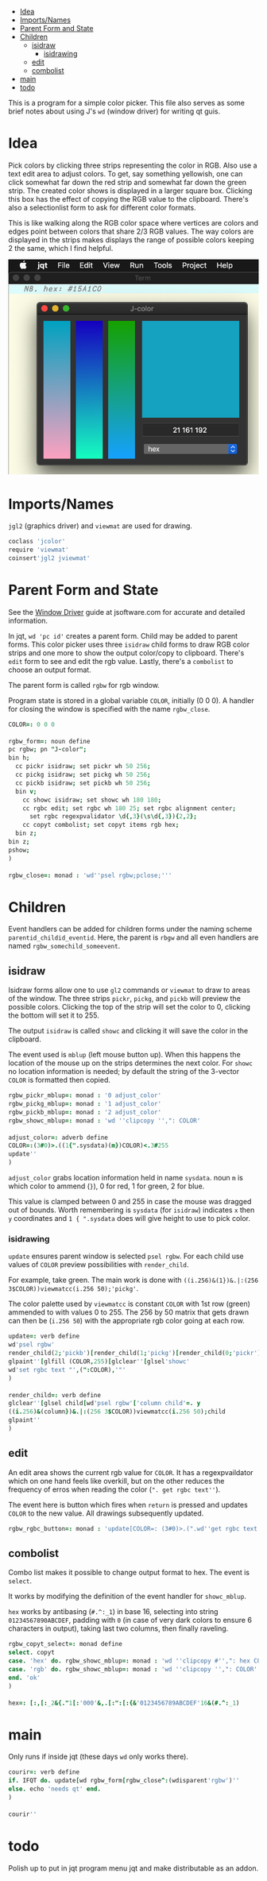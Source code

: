 - [Idea](#orgb0a2318)
- [Imports/Names](#org011bf9c)
- [Parent Form and State](#org695fdb9)
- [Children](#org9542a32)
  - [isidraw](#orgfadf7ba)
    - [isidrawing](#org111c736)
  - [edit](#orgcb3cc97)
  - [combolist](#orgaa07f0c)
- [main](#org8c88d71)
- [todo](#orgb22fbf8)

This is a program for a simple color picker. This file also serves as some brief notes about using J's `wd` (window driver) for writing qt guis.


<a id="orgb0a2318"></a>

# Idea

Pick colors by clicking three strips representing the color in RGB. Also use a text edit area to adjust colors. To get, say something yellowish, one can click somewhat far down the red strip and somewhat far down the green strip. The created color shows is displayed in a larger square box. Clicking this box has the effect of copying the RGB value to the clipboard. There's also a selectionlist form to ask for different color formats.

This is like walking along the RGB color space where vertices are colors and edges point between colors that share 2/3 RGB values. The way colors are displayed in the strips makes displays the range of possible colors keeping 2 the same, which I find helpful.

![img](images/J-color.png "J-color")


<a id="org011bf9c"></a>

# Imports/Names

`jgl2` (graphics driver) and `viewmat` are used for drawing.

```j
coclass 'jcolor'
require 'viewmat'
coinsert'jgl2 jviewmat'
```


<a id="org695fdb9"></a>

# Parent Form and State

See the [Window Driver](https://code.jsoftware.com/wiki/Guides/Window_Driver) guide at jsoftware.com for accurate and detailed information.

In jqt, `wd 'pc id'` creates a parent form. Child may be added to parent forms. This color picker uses three `isidraw` child forms to draw RGB color strips and one more to show the output color/copy to clipboard. There's `edit` form to see and edit the rgb value. Lastly, there's a `combolist` to choose an output format.

The parent form is called `rgbw` for rgb window.

Program state is stored in a global variable `COLOR`, initially \(0 0 0\). A handler for closing the window is specified with the name `rgbw_close`.

```j
COLOR=: 0 0 0

rgbw_form=: noun define
pc rgbw; pn "J-color";
bin h;
  cc pickr isidraw; set pickr wh 50 256;
  cc pickg isidraw; set pickg wh 50 256;
  cc pickb isidraw; set pickb wh 50 256;
  bin v;
    cc showc isidraw; set showc wh 180 180;
    cc rgbc edit; set rgbc wh 180 25; set rgbc alignment center;
      set rgbc regexpvalidator \d{,3}(\s\d{,3}){2,2};
    cc copyt combolist; set copyt items rgb hex;
  bin z;
bin z;
pshow;
)

rgbw_close=: monad : 'wd''psel rgbw;pclose;'''
```


<a id="org9542a32"></a>

# Children

Event handlers can be added for children forms under the naming scheme `parentid_childid_eventid`. Here, the parent is `rbgw` and all even handlers are named `rgbw_somechild_someevent`.


<a id="orgfadf7ba"></a>

## isidraw

Isidraw forms allow one to use `gl2` commands or `viewmat` to draw to areas of the window. The three strips `pickr`, `pickg`, and `pickb` will preview the possible colors. Clicking the top of the strip will set the color to 0, clicking the bottom will set it to 255.

The output `isidraw` is called `showc` and clicking it will save the color in the clipboard.

The event used is `mblup` (left mouse button up). When this happens the location of the mouse up on the strips determines the next color. For `showc` no location information is needed; by default the string of the 3-vector `COLOR` is formatted then copied.

```j
rgbw_pickr_mblup=: monad : '0 adjust_color'
rgbw_pickg_mblup=: monad : '1 adjust_color'
rgbw_pickb_mblup=: monad : '2 adjust_color'
rgbw_showc_mblup=: monad : 'wd ''clipcopy '',": COLOR'

adjust_color=: adverb define
COLOR=:(3#0)>.((1{".sysdata)(m})COLOR)<.3#255
update''
)
```

`adjust_color` grabs location information held in name `sysdata`. noun `m` is which color to ammend (`}`), 0 for red, 1 for green, 2 for blue.

This value is clamped between 0 and 255 in case the mouse was dragged out of bounds. Worth remembering is `sysdata` (for `isidraw`) indicates `x` then `y` coordinates and `1 { ".sysdata` does will give height to use to pick color.


<a id="org111c736"></a>

### isidrawing

`update` ensures parent window is selected `psel rgbw`. For each child use values of `COLOR` preview possibilities with `render_child`.

For example, take green. The main work is done with `((i.256)&(1})&.|:(256 3$COLOR))viewmatcc(i.256 50);'pickg'`.

The color palette used by `viewmatcc` is constant `COLOR` with 1st row (green) ammended to with values 0 to 255. The 256 by 50 matrix that gets drawn can then be (`i.256 50`) with the appropriate rgb color going at each row.

```j
update=: verb define
wd'psel rgbw'
render_child(2;'pickb')[render_child(1;'pickg')[render_child(0;'pickr')
glpaint''[glfill (COLOR,255)[glclear''[glsel'showc'
wd'set rgbc text "',(":COLOR),'"'
)

render_child=: verb define
glclear''[glsel child[wd'psel rgbw'['column child'=. y
((i.256)&(column})&.|:(256 3$COLOR))viewmatcc(i.256 50);child
glpaint''
)
```


<a id="orgcb3cc97"></a>

## edit

An edit area shows the current rgb value for `COLOR`. It has a regexpvaildator which on one hand feels like overkill, but on the other reduces the frequency of erros when reading the color (`". get rgbc text''`).

The event here is button which fires when `return` is pressed and updates `COLOR` to the new value. All drawings subsequently updated.

```j
rgbw_rgbc_button=: monad : 'update[COLOR=: (3#0)>.(".wd''get rgbc text'')<.3#255'
```


<a id="orgaa07f0c"></a>

## combolist

Combo list makes it possible to change output format to hex. The event is `select`.

It works by modifying the definition of the event handler for `showc_mblup`.

`hex` works by antibasing (`#.^:_1`) in base 16, selecting into string `01234567890ABCDEF`, padding with `0` (in case of very dark colors to ensure 6 characters in output), taking last two columns, then finally raveling.

```j
rgbw_copyt_select=: monad define
select. copyt
case. 'hex' do. rgbw_showc_mblup=: monad : 'wd ''clipcopy #'',": hex COLOR'
case. 'rgb' do. rgbw_showc_mblup=: monad : 'wd ''clipcopy '',": COLOR'
end. 'ok'
)

hex=: [:,[:_2&{."1[:'000'&,.[:":[:{&'0123456789ABCDEF'16&(#.^:_1)
```


<a id="org8c88d71"></a>

# main

Only runs if inside jqt (these days `wd` only works there).

```j
courir=: verb define
if. IFQT do. update[wd rgbw_form[rgbw_close^:(wdisparent'rgbw')''
else. echo 'needs qt' end.
)

courir''
```


<a id="orgb22fbf8"></a>

# todo

Polish up to put in jqt program menu jqt and make distributable as an addon.
